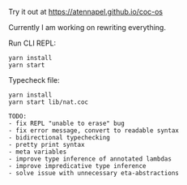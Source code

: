 Try it out at https://atennapel.github.io/coc-os

Currently I am working on rewriting everything.

Run CLI REPL:
```
yarn install
yarn start
```

Typecheck file:
```
yarn install
yarn start lib/nat.coc
```

```
TODO:
- fix REPL "unable to erase" bug
- fix error message, convert to readable syntax
- bidirectional typechecking
- pretty print syntax
- meta variables
- improve type inference of annotated lambdas
- improve impredicative type inference
- solve issue with unnecessary eta-abstractions
```
